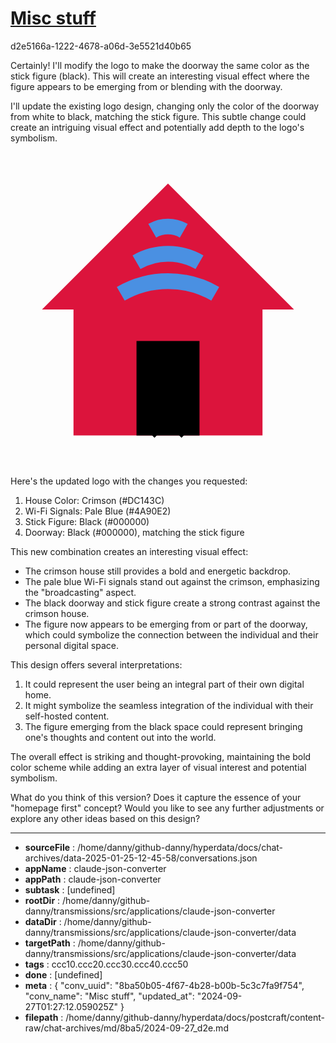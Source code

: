# [Misc stuff](https://claude.ai/chat/8ba50b05-4f67-4b28-b00b-5c3c7fa9f754)

d2e5166a-1222-4678-a06d-3e5521d40b65

 Certainly! I'll modify the logo to make the doorway the same color as the stick figure (black). This will create an interesting visual effect where the figure appears to be emerging from or blending with the doorway.

<antThinking>I'll update the existing logo design, changing only the color of the doorway from white to black, matching the stick figure. This subtle change could create an intriguing visual effect and potentially add depth to the logo's symbolism.</antThinking>

<antArtifact identifier="crimson-house-black-figure-doorway" type="image/svg+xml" title="Self-Hosted Content Campaign Logo - Crimson House with Black Figure and Doorway">
<svg xmlns="http://www.w3.org/2000/svg" viewBox="0 0 100 100">
  <!-- Crimson House -->
  <path d="M10 50 L50 10 L90 50 L80 50 L80 90 H20 V50 Z" fill="#DC143C"/>
  <!-- Black Door -->
  <rect x="40" y="60" width="20" height="30" fill="#000000"/>
  <!-- Pale Blue WiFi Signals -->
  <path d="M35 45 A30 30 0 0 1 65 45" fill="none" stroke="#4A90E2" stroke-width="5"/>
  <path d="M40 35 A20 20 0 0 1 60 35" fill="none" stroke="#4A90E2" stroke-width="5"/>
  <path d="M45 25 A10 10 0 0 1 55 25" fill="none" stroke="#4A90E2" stroke-width="5"/>
  <!-- Black Stick Figure -->
  <circle cx="50" cy="70" r="3" fill="#000000"/>
  <line x1="50" y1="73" x2="50" y2="85" stroke="#000000" stroke-width="2"/>
  <line x1="44" y1="77" x2="56" y2="77" stroke="#000000" stroke-width="2"/>
  <line x1="50" y1="85" x2="45" y2="90" stroke="#000000" stroke-width="2"/>
  <line x1="50" y1="85" x2="55" y2="90" stroke="#000000" stroke-width="2"/>
</svg>
</antArtifact>

Here's the updated logo with the changes you requested:

1. House Color: Crimson (#DC143C)
2. Wi-Fi Signals: Pale Blue (#4A90E2)
3. Stick Figure: Black (#000000)
4. Doorway: Black (#000000), matching the stick figure

This new combination creates an interesting visual effect:

- The crimson house still provides a bold and energetic backdrop.
- The pale blue Wi-Fi signals stand out against the crimson, emphasizing the "broadcasting" aspect.
- The black doorway and stick figure create a strong contrast against the crimson house.
- The figure now appears to be emerging from or part of the doorway, which could symbolize the connection between the individual and their personal digital space.

This design offers several interpretations:

1. It could represent the user being an integral part of their own digital home.
2. It might symbolize the seamless integration of the individual with their self-hosted content.
3. The figure emerging from the black space could represent bringing one's thoughts and content out into the world.

The overall effect is striking and thought-provoking, maintaining the bold color scheme while adding an extra layer of visual interest and potential symbolism.

What do you think of this version? Does it capture the essence of your "homepage first" concept? Would you like to see any further adjustments or explore any other ideas based on this design?

---

* **sourceFile** : /home/danny/github-danny/hyperdata/docs/chat-archives/data-2025-01-25-12-45-58/conversations.json
* **appName** : claude-json-converter
* **appPath** : claude-json-converter
* **subtask** : [undefined]
* **rootDir** : /home/danny/github-danny/transmissions/src/applications/claude-json-converter
* **dataDir** : /home/danny/github-danny/transmissions/src/applications/claude-json-converter/data
* **targetPath** : /home/danny/github-danny/transmissions/src/applications/claude-json-converter/data
* **tags** : ccc10.ccc20.ccc30.ccc40.ccc50
* **done** : [undefined]
* **meta** : {
  "conv_uuid": "8ba50b05-4f67-4b28-b00b-5c3c7fa9f754",
  "conv_name": "Misc stuff",
  "updated_at": "2024-09-27T01:27:12.059025Z"
}
* **filepath** : /home/danny/github-danny/hyperdata/docs/postcraft/content-raw/chat-archives/md/8ba5/2024-09-27_d2e.md